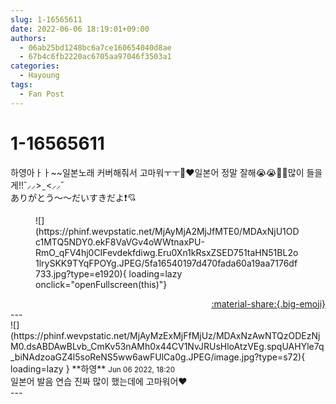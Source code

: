 ```yaml
---
slug: 1-16565611
date: 2022-06-06 18:19:01+09:00
authors:
  - 06ab25bd1248bc6a7ce160654040d8ae
  - 67b4c6fb2220ac6705aa97046f3503a1
categories:
  - Hayoung
tags:
  - Fan Post
---
```


# 1-16565611

<div class="post-container" markdown="1">
<div class="content-container md-sidebar__scrollwrap" markdown="1">

하영아ㅏㅏ~~일본노래 커버해줘서 고마워ㅜㅜ🥹♥️일본어 정말 잘해😭😭🫶🏻많이 들을게!!˘⸝⸝&gt;  ̫ &lt;⸝⸝˘<br>ありがとう〜〜だいすきだよ❗️💘
<figure markdown="1">
![](https://phinf.wevpstatic.net/MjAyMjA2MjJfMTE0/MDAxNjU1ODc1MTQ5NDY0.ekF8VaVGv4oWWtnaxPU-RmO_qFV4hj0CIFevdekfdiwg.Eru0Xn1kRsxZSED751taHN51BL2o1lrySKK9TYqFPOYg.JPEG/5fa16540197d470fada60a19aa7176df733.jpg?type=e1920){ loading=lazy onclick="openFullscreen(this)"}
</figure>


</div>
</div>

<div style="text-align: right;" markdown="1">
<a href="https://weverse.io/fromis9/fanpost/1-16565611" style="text-align: right;">:material-share:{.big-emoji}</a>
</div>
---

<div class="comments-container md-sidebar__scrollwrap" markdown="1">
<div class="comment" markdown="1">
<div class='id-container' markdown="1">
![](https://phinf.wevpstatic.net/MjAyMzExMjFfMjUz/MDAxNzAwNTQzODEzNjM0.dsABDAwBLvb_CmKv53nAMh0x44CV1NvJRUsHloAtzVEg.spqUAHYle7q_biNAdzoaGZ4l5soReNS5ww6awFUlCa0g.JPEG/image.jpg?type=s72){ loading=lazy }
**<span class="artist">하영</span>** <small>Jun 06 2022, 18:20</small><br>
</div>
<div class='comment-body' markdown="1">
일본어 발음 연습 진짜 많이 했는데에 고마워어♥️
</div>
</div>
</div>
---
